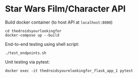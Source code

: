 # Star Wars Film/Character API

Build docker container (to host API at `localhost:8080`)
```
cd thedroidsyourlookingfor
docker-compose up --build
```

End-to-end testing using shell script:
```
./test_endpoints.sh
```

Unit testing via pytest:
```
docker exec -it thedroidsyourelookingfor_flask_app_1 pytest
```
